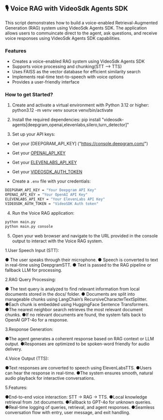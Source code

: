 ## 🎙️ Voice RAG with VideoSdk Agents SDK

This script demonstrates how to build a voice-enabled Retrieval-Augmented Generation (RAG) system using VideoSdk Agents SDK. The application allows users to commuincate direct to the agent, ask questions, and receive voice responses using VideoSdk Agents SDK capabilities.

### Features

- Creates a voice-enabled RAG system using VideoSdk Agents SDK
- Supports voice processing and chunking(STT --> TTS)
- Uses FAISS as the vector database for efficient similarity search
- Implements real-time text-to-speech with voice options
- Provides a user-friendly interface

### How to get Started?

1. Create and activate a virtual environment with Python 3.12 or higher:
   python3.12 -m venv venv
   source venv/bin/activate

2. Install the required dependencies:
   pip install "videosdk-agents[deepgram,openai,elevenlabs,silero,turn_detector]"

<!-- ```bash
pip install -r requirements.txt
``` -->

3. Set up your API keys:

- Get your [DEEPGRAM_API_KEY] ("https://console.deepgram.com/")
- Get your [OPENAI_API_KEY]("https://platform.openai.com/api-keys")
- Get your [ELEVENLABS_API_KEY]("https://elevenlabs.io/app/settings/api-keys")
- Get your [VIDEOSDK_AUTH_TOKEN]("https://docs.videosdk.live/ai_agents/authentication-and-token")

- Create a `.env` file with your credentials:

```bash
DEEPGRAM_API_KEY = "Your Deepgram API Key"
OPENAI_API_KEY = "Your OpenAI API Key"
ELEVENLABS_API_KEY = "Your ElevenLabs API Key"
VIDEOSDK_AUTH_TOKEN = "VideoSDK Auth token"
```

4. Run the Voice RAG application:

```bash
python main.py
python main.py console
```

5. Open your web browser and navigate to the URL provided in the console output to interact with the Voice RAG system.

1.User Speech Input (STT):

● The user speaks through their microphone.
● Speech is converted to text in real-time using DeepgramSTT.
● Text is passed to the RAG pipeline or fallback LLM for processing.

2.RAG Query Processing:

● The text query is analyzed to find relevant information from local documents stored in the docs/ folder.
● Documents are split into manageable chunks using LangChain’s RecursiveCharacterTextSplitter.
●Each chunk is embedded using HuggingFace Sentence Transformers.
●The nearest neighbor search retrieves the most relevant document chunks.
●If no relevant documents are found, the system falls back to OpenAI GPT-4o for a response.

3.Response Generation:

●The agent generates a coherent response based on RAG context or LLM output.
●Responses are optimized to be spoken-word friendly for audio delivery.

4.Voice Output (TTS):

●Text responses are converted to speech using ElevenLabsTTS.
●Users can hear the response in real-time.
●The system ensures smooth, natural audio playback for interactive conversations.

5.Features:

●End-to-end voice interaction: STT → RAG → TTS.
●Local knowledge retrieval from .txt documents.
●Fallback to GPT-4o for unknown queries.
●Real-time logging of queries, retrieval, and agent responses.
●Seamless conversation flow with entry, user message, and exit handling.
